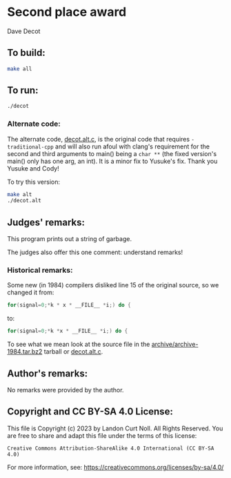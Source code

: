 # Second place award 

Dave Decot  

## To build:

```sh
make all
```

## To run:

```sh
./decot
```

### Alternate code:

The alternate code, [decot.alt.c](decot.alt.c), is the original code that
requires `-traditional-cpp` and will also run afoul with clang's requirement for
the second and third arguments to main() being a `char **` (the fixed version's
main() only has one arg, an int). It is a minor fix to Yusuke's fix. Thank you
Yusuke and Cody!

To try this version:

```sh
make alt
./decot.alt
```


## Judges' remarks:

This program prints out a string of garbage.

The judges also offer this one comment: understand remarks!

### Historical remarks:

Some new (in 1984) compilers disliked line 15 of the original source, so we changed it
from:

```c
for(signal=0;*k * x * __FILE__ *i;) do {
```

to:

```c
for(signal=0;*k *x * __FILE__ *i;) do {
```


To see what we mean look at the source file in the
[archive/archive-1984.tar.bz2](/archive-1984.tar.bz2) tarball or
[decot.alt.c](decot.alt.c).

## Author's remarks:

No remarks were provided by the author.

## Copyright and CC BY-SA 4.0 License:

This file is Copyright (c) 2023 by Landon Curt Noll.  All Rights Reserved.
You are free to share and adapt this file under the terms of this license:

    Creative Commons Attribution-ShareAlike 4.0 International (CC BY-SA 4.0)

For more information, see: https://creativecommons.org/licenses/by-sa/4.0/
